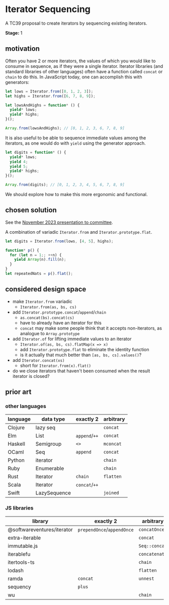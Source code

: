 Iterator Sequencing
===================

A TC39 proposal to create iterators by sequencing existing iterators.

**Stage:** 1

## motivation

Often you have 2 or more iterators, the values of which you would like to
consume in sequence, as if they were a single iterator. Iterator libraries (and
standard libraries of other languages) often have a function called `concat` or
`chain` to do this. In JavaScript today, one can accomplish this with generators:

```js
let lows = Iterator.from([0, 1, 2, 3]);
let highs = Iterator.from([6, 7, 8, 9]);

let lowsAndHighs = function* () {
  yield* lows;
  yield* highs;
}();

Array.from(lowsAndHighs); // [0, 1, 2, 3, 6, 7, 8, 9]
```

It is also useful to be able to sequence immediate values among the iterators,
as one would do with `yield` using the generator approach.

```js
let digits = function* () {
  yield* lows;
  yield 4;
  yield 5;
  yield* highs;
}();

Array.from(digits); // [0, 1, 2, 3, 4, 5, 6, 7, 8, 9]
```

We should explore how to make this more ergonomic and functional.

## chosen solution

See the [November 2023 presentation to committee](https://docs.google.com/presentation/d/1wMUfikXIIz7woLN-5MbYbW8an40c8ZPrN1ehzWVf4zw).

A combination of variadic `Iterator.from` and `Iterator.prototype.flat`.

```js
let digits = Iterator.from(lows, [4, 5], highs);
```

```js
function* p() {
  for (let n = 1;; ++n) {
    yield Array(n).fill(n);
  }
}
let repeatedNats = p().flat();
```

## considered design space

- make `Iterator.from` variadic
  - `Iterator.from(as, bs, cs)`
- add `Iterator.prototype.concat`/`append`/`chain`
  - `as.concat(bs).concat(cs)`
  - have to already have an iterator for this
  - `concat` may make some people think that it accepts non-iterators, as analogue to `Array.prototype`
- add `Iterator.of` for lifting immediate values to an iterator
  - `Iterator.of(as, bs, cs).flatMap(x => x)`
  - add `Iterator.prototype.flat` to eliminate the identity function
  - is it actually that much better than `[as, bs, cs].values()`?
- add `Iterator.concat(xs)`
  - short for `Iterator.from(x).flat()`
- do we close iterators that haven't been consumed when the result iterator is closed?

## prior art

### other languages

| language | data type    | exactly 2     | arbitrary |
|----------|--------------|---------------|-----------|
| Clojure  | lazy seq     |               | `concat`  |
| Elm      | List         | `append`/`++` | `concat`  |
| Haskell  | Semigroup    | `<>`          | `mconcat` |
| OCaml    | Seq          | `append`      | `concat`  |
| Python   | iterator     |               | `chain`   |
| Ruby     | Enumerable   |               | `chain`   |
| Rust     | Iterator     | `chain`       | `flatten` |
| Scala    | Iterator     | `concat`/`++` |           |
| Swift    | LazySequence |               | `joined`  |

### JS libraries

| library                    | exactly 2                  | arbitrary     |
|----------------------------|----------------------------|---------------|
| @softwareventures/iterator | `prependOnce`/`appendOnce` | `concatOnce`  |
| extra-iterable             |                            | `concat`      |
| immutable.js               |                            | `Seq::concat` |
| iterablefu                 |                            | `concatenate` |
| itertools-ts               |                            | `chain`       |
| lodash                     |                            | `flatten`     |
| ramda                      | `concat`                   | `unnest`      |
| sequency                   | `plus`                     |               |
| wu                         |                            | `chain`       |
